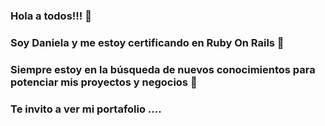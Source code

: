 ### Hola a todos!!! 👋
### Soy Daniela y me estoy certificando en Ruby On Rails 🌱
### Siempre estoy en la búsqueda de nuevos conocimientos para potenciar mis proyectos y negocios 🔭
### Te invito a ver mi portafolio ....


<!--
**Dannyytta/Dannyytta** is a ✨ _special_ ✨ repository because its `README.md` (this file) appears on your GitHub profile.

Here are some ideas to get you started:

- 🔭 I’m currently working on ...
- 🌱 I’m currently learning ...
- 👯 I’m looking to collaborate on ...
- 🤔 I’m looking for help with ...
- 💬 Ask me about ...
- 📫 How to reach me: ...
- 😄 Pronouns: ...
- ⚡ Fun fact: ...
-->
